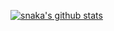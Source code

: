 [![snaka's github stats](https://github-readme-stats.vercel.app/api?username=snaka)](https://github.com/anuraghazra/github-readme-stats)
